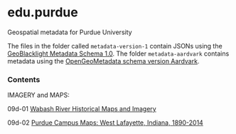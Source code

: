 # edu.purdue
Geospatial metadata for Purdue University

The files in the folder called `metadata-version-1` contain JSONs using the [GeoBlacklight Metadata Schema 1.0](https://opengeometadata.org/docs/gbl-1.0). The folder `metadata-aardvark` contains metadata using the [OpenGeoMetadata schema version Aardvark](https://opengeometadata.org/docs/ogm-aardvark).

### Contents

IMAGERY and MAPS:

09d-01 [Wabash River Historical Maps and Imagery](https://mapsweb.lib.purdue.edu/wabashriver/)

09d-02 [Purdue Campus Maps: West Lafayette, Indiana, 1890-2014](http://collections.lib.purdue.edu/campus)

